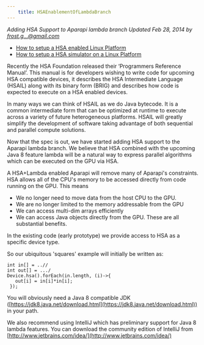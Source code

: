 ```yaml
---
    title: HSAEnablementOfLambdaBranch
---
```


*Adding HSA Support to Aparapi lambda branch Updated Feb 28, 2014 by frost.g...@gmail.com*

* [How to setup a HSA enabled Linux Platform](SettingUpLinuxHSAMachineForAparapi.md)
* [How to setup a HSA simulator on a Linux Platform](UsingAparapiLambdaBranchWithHSASimulator.md)

Recently the HSA Foundation released their ‘Programmers Reference Manual’. This manual is for developers wishing to write code for upcoming HSA compatible devices, it describes the HSA Intermediate Language (HSAIL) along with its binary form (BRIG) and describes how code is expected to execute on a HSA enabled devices.

In many ways we can think of HSAIL as we do Java bytecode. It is a common intermediate form that can be optimized at runtime to execute across a variety of future heterogeneous platforms. HSAIL will greatly simplify the development of software taking advantage of both sequential and parallel compute solutions.

Now that the spec is out, we have started adding HSA support to the Aparapi lambda branch. We believe that HSA combined with the upcoming Java 8 feature lambda will be a natural way to express parallel algorithms which can be executed on the GPU via HSA.

A HSA+Lambda enabled Aparapi will remove many of Aparapi's constraints. HSA allows all of the CPU's memory to be accessed directly from code running on the GPU. This means

* We no longer need to move data from the host CPU to the GPU.
* We are no longer limited to the memory addressable from the GPU
* We can access multi-dim arrays efficiently
* We can access Java objects directly from the GPU.
These are all substantial benefits.

In the existing code (early prototype) we provide access to HSA as a specific device type.

So our ubiquitous 'squares' example will initially be written as:

    int in[] = ..//
    int out[] = .../
    Device.hsa().forEach(in.length, (i)->{
       out[i] = in[i]*in[i];
     });
You will obviously need a Java 8 compatible JDK ([https://jdk8.java.net/download.html](https://jdk8.java.net/download.html)) in your path.

We also recommend using IntelliJ which has preliminary support for Java 8 lambda features. You can download the community edition of IntelliJ from [http://www.jetbrains.com/idea/](http://www.jetbrains.com/idea/)